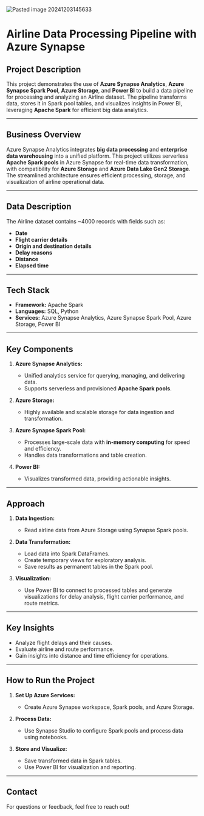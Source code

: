 
![Pasted image 20241203145633](https://github.com/user-attachments/assets/dfa1c1cf-f64f-4275-9bb0-0f56c625d4db)


# Airline Data Processing Pipeline with Azure Synapse

## **Project Description**

This project demonstrates the use of **Azure Synapse Analytics**, **Azure Synapse Spark Pool**, **Azure Storage**, and **Power BI** to build a data pipeline for processing and analyzing an Airline dataset. The pipeline transforms data, stores it in Spark pool tables, and visualizes insights in Power BI, leveraging **Apache Spark** for efficient big data analytics.

---

## **Business Overview**

Azure Synapse Analytics integrates **big data processing** and **enterprise data warehousing** into a unified platform. This project utilizes serverless **Apache Spark pools** in Azure Synapse for real-time data transformation, with compatibility for **Azure Storage** and **Azure Data Lake Gen2 Storage**. The streamlined architecture ensures efficient processing, storage, and visualization of airline operational data.

---

## **Data Description**

The Airline dataset contains ~4000 records with fields such as:
- **Date**  
- **Flight carrier details**  
- **Origin and destination details**  
- **Delay reasons**  
- **Distance**  
- **Elapsed time**  

---

## **Tech Stack**

- **Framework:** Apache Spark  
- **Languages:** SQL, Python  
- **Services:** Azure Synapse Analytics, Azure Synapse Spark Pool, Azure Storage, Power BI  

---

## **Key Components**

1. **Azure Synapse Analytics:**  
   - Unified analytics service for querying, managing, and delivering data.  
   - Supports serverless and provisioned **Apache Spark pools**.

2. **Azure Storage:**  
   - Highly available and scalable storage for data ingestion and transformation.

3. **Azure Synapse Spark Pool:**  
   - Processes large-scale data with **in-memory computing** for speed and efficiency.  
   - Handles data transformations and table creation.

4. **Power BI:**  
   - Visualizes transformed data, providing actionable insights.

---

## **Approach**

1. **Data Ingestion:**  
   - Read airline data from Azure Storage using Synapse Spark pools.  

2. **Data Transformation:**  
   - Load data into Spark DataFrames.  
   - Create temporary views for exploratory analysis.  
   - Save results as permanent tables in the Spark pool.  

3. **Visualization:**  
   - Use Power BI to connect to processed tables and generate visualizations for delay analysis, flight carrier performance, and route metrics.

---

## **Key Insights**

- Analyze flight delays and their causes.  
- Evaluate airline and route performance.  
- Gain insights into distance and time efficiency for operations.

---

## **How to Run the Project**

1. **Set Up Azure Services:**  
   - Create Azure Synapse workspace, Spark pools, and Azure Storage.  

2. **Process Data:**  
   - Use Synapse Studio to configure Spark pools and process data using notebooks.  

3. **Store and Visualize:**  
   - Save transformed data in Spark tables.  
   - Use Power BI for visualization and reporting.  

---

## **Contact**

For questions or feedback, feel free to reach out!
